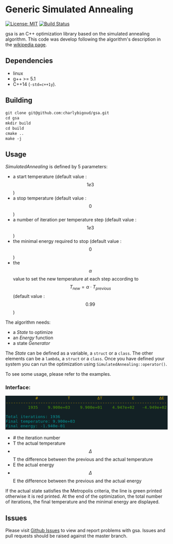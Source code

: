 # Generic Simulated Annealing #

[![License: MIT](https://img.shields.io/badge/License-MIT-yellow.svg)](https://opensource.org/licenses/MIT)
[![Build Status](https://travis-ci.org/charlybigoud/gsa.svg?branch=master)](https://travis-ci.org/charlybigoud/gsa)

gsa is an C++ optimization library based on the simulated annealing algorithm. This code was develop following the algorithm's description in the [wikipedia page](https://en.wikipedia.org/wiki/Simulated_annealing).

## Dependencies ##
* linux
* g++ >= 5.1
* C++14 (`-std=c++1y`).

## Building ##
```
git clone git@github.com:charlybigoud/gsa.git
cd gsa
mkdir build
cd build
cmake ..
make -j
```

## Usage ##
_SimulatedAnnealing_ is defined by 5 parameters:
* a start temperature (default value : $$1e3$$)
* a stop temperature (default value : $$0$$)
* a number of iteration per temperature step (default value : $$1e3$$)
* the minimal energy required to stop (default value : $$0$$)
* the $$\alpha$$ value to set the new temperature at each step according to $$T_{new} = \alpha \cdot T_{previous}$$ (default value : $$0.99$$)

The algorithm needs:
* a _State_ to optimize
* an _Energy_ function
* a state _Generator_

The _State_ can be defined as a variable, a `struct` or a `class`. The other elements can be a `lambda`, a `struct` or a `class`.
Once you have defined your system you can run the optimization using `SimulatedAnnealing::operator()`.

To see some usage, please refer to the examples.

### Interface: ###

![status_bar](doc/status.png)

* _#_ the iteration number
* T the actual temperature
* $$\Delta$$T the difference between the previous and the actual temperature
* E the actual energy
* $$\Delta$$E the difference between the previous and the actual energy

If the actual state satisfies the Metropolis criteria, the line is green printed otherwise it is red printed.
At the end of the optimization, the total number of iterations, the final temperature and the minimal energy are displayed.

## Issues ##

Please visit [Github Issues](https://github.com/charlybigoud/gsa/issues) to view and report problems with gsa. Issues and pull requests should be raised against the master branch.
